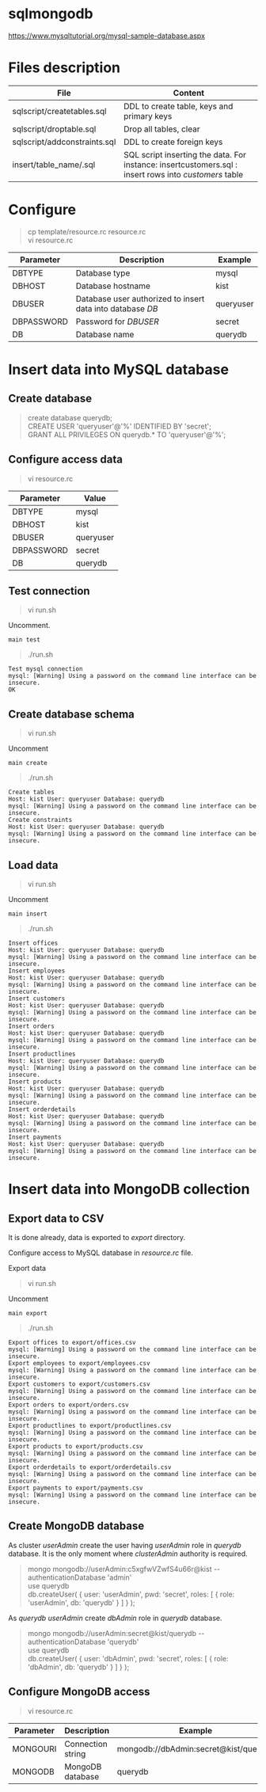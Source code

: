 # sqlmongodb

https://www.mysqltutorial.org/mysql-sample-database.aspx

# Files description

| File | Content |
| ---- | ------- |
| sqlscript/createtables.sql  | DDL to create table, keys and primary keys 
| sqlscript/droptable.sql | Drop all tables, clear
| sqlscript/addconstraints.sql | DDL to create foreign keys
| insert/table_name/.sql | SQL script inserting the data. For instance: insertcustomers.sql : insert rows into *customers* table

# Configure

> cp template/resource.rc resource.rc<br>
> vi resource.rc<br>

| Parameter | Description | Example
| ---- | ---- | ---- |
| DBTYPE | Database type | mysql 
| DBHOST | Database hostname | kist
| DBUSER | Database user authorized to insert data into database  *DB* | queryuser
| DBPASSWORD | Password for *DBUSER* | secret
| DB | Database name | querydb

# Insert data into MySQL database

## Create database

> create database querydb;<br>
> CREATE USER 'queryuser'@'%' IDENTIFIED BY 'secret';<br>
> GRANT ALL PRIVILEGES ON querydb.* TO 'queryuser'@'%';<br>


## Configure access data

> vi resource.rc<br>

| Parameter | Value
| --- | ---- |
| DBTYPE | mysql 
| DBHOST | kist
| DBUSER | queryuser
| DBPASSWORD | secret
| DB | querydb

## Test connection

> vi run.sh<br>

Uncomment.
```
main test
```
> ./run.sh
```
Test mysql connection
mysql: [Warning] Using a password on the command line interface can be insecure.
OK

```

## Create database schema
> vi run.sh<br>

Uncomment
```
main create
```

> ./run.sh
```
Create tables
Host: kist User: queryuser Database: querydb
mysql: [Warning] Using a password on the command line interface can be insecure.
Create constraints
Host: kist User: queryuser Database: querydb
mysql: [Warning] Using a password on the command line interface can be insecure.

```
## Load data
> vi run.sh<br>

Uncomment
```
main insert
```

> ./run.sh
```
Insert offices
Host: kist User: queryuser Database: querydb
mysql: [Warning] Using a password on the command line interface can be insecure.
Insert employees
Host: kist User: queryuser Database: querydb
mysql: [Warning] Using a password on the command line interface can be insecure.
Insert customers
Host: kist User: queryuser Database: querydb
mysql: [Warning] Using a password on the command line interface can be insecure.
Insert orders
Host: kist User: queryuser Database: querydb
mysql: [Warning] Using a password on the command line interface can be insecure.
Insert productlines
Host: kist User: queryuser Database: querydb
mysql: [Warning] Using a password on the command line interface can be insecure.
Insert products
Host: kist User: queryuser Database: querydb
mysql: [Warning] Using a password on the command line interface can be insecure.
Insert orderdetails
Host: kist User: queryuser Database: querydb
mysql: [Warning] Using a password on the command line interface can be insecure.
Insert payments
Host: kist User: queryuser Database: querydb
mysql: [Warning] Using a password on the command line interface can be insecure.

```

# Insert data into MongoDB collection

## Export data to CSV

It is done already, data is exported to *export* directory.

Configure access to MySQL database in *resource.rc* file.<br>

Export data

> vi run.sh<br>

Uncomment
```
main export

```

> ./run.sh
```
Export offices to export/offices.csv
mysql: [Warning] Using a password on the command line interface can be insecure.
Export employees to export/employees.csv
mysql: [Warning] Using a password on the command line interface can be insecure.
Export customers to export/customers.csv
mysql: [Warning] Using a password on the command line interface can be insecure.
Export orders to export/orders.csv
mysql: [Warning] Using a password on the command line interface can be insecure.
Export productlines to export/productlines.csv
mysql: [Warning] Using a password on the command line interface can be insecure.
Export products to export/products.csv
mysql: [Warning] Using a password on the command line interface can be insecure.
Export orderdetails to export/orderdetails.csv
mysql: [Warning] Using a password on the command line interface can be insecure.
Export payments to export/payments.csv
mysql: [Warning] Using a password on the command line interface can be insecure.

```

## Create MongoDB database

As cluster *userAdmin* create the user having *userAdmin* role in *querydb* database. It is the only moment where *clusterAdmin* authority is required.

>  mongo mongodb://userAdmin:c5xgfwVZwfS4u66r@kist  --authenticationDatabase 'admin'<br>
>  use querydb<br>
>  db.createUser( { user: 'userAdmin', pwd: 'secret', roles: [ { role: 'userAdmin', db: 'querydb' } ] } );<br>

As *querydb* *userAdmin* create *dbAdmin* role in *querydb* database.

> mongo mongodb://userAdmin:secret@kist/querydb --authenticationDatabase 'querydb'<br>
> use querydb<br>
> db.createUser( { user: 'dbAdmin', pwd: 'secret', roles: [ { role: 'dbAdmin', db: 'querydb' } ] } );

## Configure MongoDB access 

> vi resource.rc<br>

| Parameter | Description | Example
| ---- | ----- | ----- |
| MONGOURI | Connection string  | mongodb://dbAdmin:secret@kist/querydb
| MONGODB |  MongoDB database | querydb
